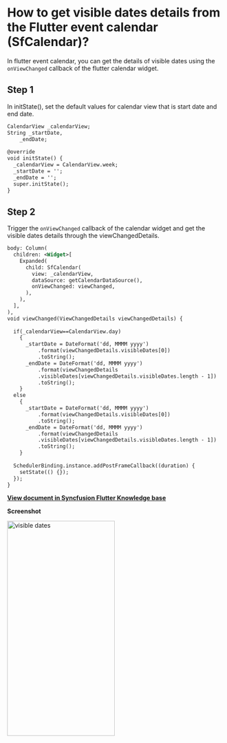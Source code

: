 # How to get visible dates details from the Flutter event calendar (SfCalendar)?

In flutter event calendar, you can get the details of visible dates using the `onViewChanged` callback of the flutter calendar widget.

## Step 1
In initState(), set the default values for calendar view that is start date and end date.

```xml
CalendarView _calendarView;
String _startDate,
    _endDate;
 
@override
void initState() {
  _calendarView = CalendarView.week;
  _startDate = '';
  _endDate = '';
  super.initState();
}
```
 

## Step 2
Trigger the `onViewChanged` callback of the calendar widget and get the visible dates details through the viewChangedDetails.

```xml
body: Column(
  children: <Widget>[
    Expanded(
      child: SfCalendar(
        view: _calendarView,
        dataSource: getCalendarDataSource(),
        onViewChanged: viewChanged,
      ),
    ),
  ],
),
void viewChanged(ViewChangedDetails viewChangedDetails) {
 
  if(_calendarView==CalendarView.day)
    {
      _startDate = DateFormat('dd, MMMM yyyy')
          .format(viewChangedDetails.visibleDates[0])
          .toString();
      _endDate = DateFormat('dd, MMMM yyyy')
          .format(viewChangedDetails
          .visibleDates[viewChangedDetails.visibleDates.length - 1])
          .toString();
    }
  else
    {
      _startDate = DateFormat('dd, MMMM yyyy')
          .format(viewChangedDetails.visibleDates[0])
          .toString();
      _endDate = DateFormat('dd, MMMM yyyy')
          .format(viewChangedDetails
          .visibleDates[viewChangedDetails.visibleDates.length - 1])
          .toString();
    }
 
  SchedulerBinding.instance.addPostFrameCallback((duration) {
    setState(() {});
  });
}
```

**[View document in Syncfusion Flutter Knowledge base](https://www.syncfusion.com/kb/11026/how-to-get-visible-dates-details-from-the-flutter-event-calendar-sfcalendar)**

**Screenshot**

<img alt="visible dates" src="http://www.syncfusion.com/uploads/user/kb/flut/flut-710/flut-710_img1.jpeg" width="250" height="500" />

